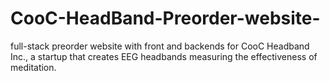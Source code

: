 # CooC-HeadBand-Preorder-website-
full-stack preorder website with front and backends for CooC Headband Inc., a startup that creates EEG headbands measuring the effectiveness of meditation.
